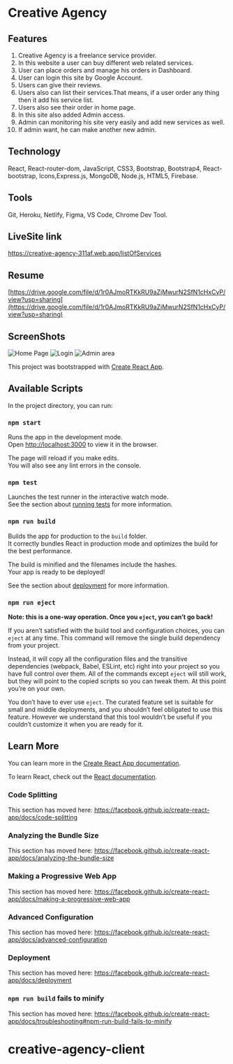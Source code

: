 # Creative Agency
## Features
1. Creative Agency is a freelance service provider.
2. In this website a user can buy different web related services.
3. User can place orders and manage his orders in Dashboard.
4. User can login this site by Google Account.
5. Users can give their reviews.
6. Users also can list their services.That means, if a user order any thing then it add his service list.
7. Users also see their order in home page.
8. In this site also added Admin access.
9. Admin can monitoring his site very easily and add new services as well.
10. If admin want, he can make another new admin.

## Technology 
React, React-router-dom, JavaScript, CSS3, Bootstrap, Bootstrap4, React-bootstrap, Icons,Express.js, MongoDB, Node.js, HTML5, Firebase.

## Tools 
Git, Heroku, Netlify, Figma, VS Code, Chrome Dev Tool.

## LiveSite link
https://creative-agency-311af.web.app/listOfServices

## Resume
[https://drive.google.com/file/d/1r0AJmoRTKkRU9aZjMwurN2SfN1cHxCyP/view?usp=sharing](https://drive.google.com/file/d/1r0AJmoRTKkRU9aZjMwurN2SfN1cHxCyP/view?usp=sharing)

## ScreenShots
![Home Page](home.png)
![Login](login.png)
![Admin area](service.png)

This project was bootstrapped with [Create React App](https://github.com/facebook/create-react-app).

## Available Scripts

In the project directory, you can run:

### `npm start`

Runs the app in the development mode.<br />
Open [http://localhost:3000](http://localhost:3000) to view it in the browser.

The page will reload if you make edits.<br />
You will also see any lint errors in the console.

### `npm test`

Launches the test runner in the interactive watch mode.<br />
See the section about [running tests](https://facebook.github.io/create-react-app/docs/running-tests) for more information.

### `npm run build`

Builds the app for production to the `build` folder.<br />
It correctly bundles React in production mode and optimizes the build for the best performance.

The build is minified and the filenames include the hashes.<br />
Your app is ready to be deployed!

See the section about [deployment](https://facebook.github.io/create-react-app/docs/deployment) for more information.

### `npm run eject`

**Note: this is a one-way operation. Once you `eject`, you can’t go back!**

If you aren’t satisfied with the build tool and configuration choices, you can `eject` at any time. This command will remove the single build dependency from your project.

Instead, it will copy all the configuration files and the transitive dependencies (webpack, Babel, ESLint, etc) right into your project so you have full control over them. All of the commands except `eject` will still work, but they will point to the copied scripts so you can tweak them. At this point you’re on your own.

You don’t have to ever use `eject`. The curated feature set is suitable for small and middle deployments, and you shouldn’t feel obligated to use this feature. However we understand that this tool wouldn’t be useful if you couldn’t customize it when you are ready for it.

## Learn More

You can learn more in the [Create React App documentation](https://facebook.github.io/create-react-app/docs/getting-started).

To learn React, check out the [React documentation](https://reactjs.org/).

### Code Splitting

This section has moved here: https://facebook.github.io/create-react-app/docs/code-splitting

### Analyzing the Bundle Size

This section has moved here: https://facebook.github.io/create-react-app/docs/analyzing-the-bundle-size

### Making a Progressive Web App

This section has moved here: https://facebook.github.io/create-react-app/docs/making-a-progressive-web-app

### Advanced Configuration

This section has moved here: https://facebook.github.io/create-react-app/docs/advanced-configuration

### Deployment

This section has moved here: https://facebook.github.io/create-react-app/docs/deployment

### `npm run build` fails to minify

This section has moved here: https://facebook.github.io/create-react-app/docs/troubleshooting#npm-run-build-fails-to-minify
# creative-agency-client
